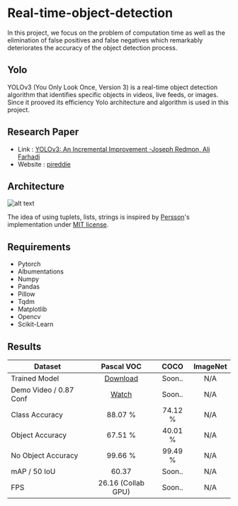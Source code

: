 # Real-time-object-detection

In this project, we focus on the problem of computation time as well as the elimination of false positives and false negatives which remarkably deteriorates the accuracy of the object detection process.

## Yolo

YOLOv3 (You Only Look Once, Version 3) is a real-time object detection algorithm that identifies specific objects in videos, live feeds, or images. Since it prooved its efficiency Yolo architecture and algorithm is used in this project.

## Research Paper
- Link : [YOLOv3: An Incremental Improvement -Joseph Redmon, Ali Farhadi](https://pjreddie.com/media/files/papers/YOLOv3.pdf "Yolov3")
- Website : [pjreddie](https://pjreddie.com/ "pjreddie")




## Architecture
![alt text](https://miro.medium.com/max/3802/1*d4Eg17IVJ0L41e7CTWLLSg.png "Yolov3")

The idea of using tuplets, lists, strings is inspired by [Persson](https://www.youtube.com/channel/UCkzW5JSFwvKRjXABI-UTAkQ "Persson")'s implementation under [MIT license](https://en.wikipedia.org/wiki/MIT_License "MIT license").

## Requirements
- Pytorch
- Albumentations
- Numpy
- Pandas
- Pillow
- Tqdm
- Matplotlib
- Opencv
- Scikit-Learn

## Results
| Dataset  | Pascal VOC  |  COCO |  ImageNet |
| ------------ | :------------: | :------------: | :------------: |
| Trained Model  | [Download](https://drive.google.com/file/d/1vYFwiRIN7qhQgPcV5A5fNcShExUS7oFz/view?usp=sharing)  |  Soon.. |  N/A |
| Demo Video / 0.87 Conf | [Watch](https://drive.google.com/file/d/1E6HDOAlPVNL1hCpzuNA1U-CkrlYQYc7B/view?usp=sharing)  |  Soon.. |  N/A |
| Class Accuracy  | 88.07 %  |  74.12 % |  N/A |
| Object Accuracy  |  67.51 % |  40.01 % |  N/A |
| No Object Accuracy  | 99.66 %  |  99.49 % |  N/A |
| mAP / 50 IoU  | 60.37  |  Soon.. |  N/A |
| FPS  | 26.16 (Collab GPU)  |  Soon.. |  N/A |

